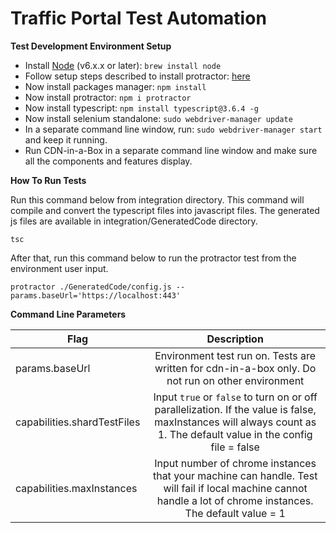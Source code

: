 # Traffic Portal Test Automation 

**Test Development Environment Setup**

* Install [Node](http://nodejs.org) (v6.x.x or later): `brew install node`
* Follow setup steps described to install protractor: [here](http://www.protractortest.org/#/tutorial#setup)
* Now install packages manager: `npm install`
* Now install protractor: `npm i protractor`
* Now install typescript: `npm install typescript@3.6.4 -g`
* Now install selenium standalone: `sudo webdriver-manager update`
* In a separate command line window, run: `sudo webdriver-manager start` and keep it running.
* Run CDN-in-a-Box in a separate command line window and make sure all the components and features display.

**How To Run Tests**

Run this command below from integration directory. This command will compile and convert the typescript files into javascript files. The generated js files are available in integration/GeneratedCode directory.
```
tsc
```
After that, run this command below to run the protractor test from the environment user input.
```
protractor ./GeneratedCode/config.js --params.baseUrl='https://localhost:443'
```
**Command Line Parameters**

| Flag                            | Description                                                                                          |
| ------------------------------- | :--------------------------------------------------------------------------------------------------: |
| params.baseUrl                  | Environment test run on. Tests are written for cdn-in-a-box only. Do not run on other environment                                   |
| capabilities.shardTestFiles     | Input `true` or `false` to turn on or off parallelization. If the value is false, maxInstances will always count as 1. The default value in the config file = false                            |
| capabilities.maxInstances       | Input number of chrome instances that your machine can handle. Test will fail if local machine cannot handle a lot of chrome instances. The default value = 1    |
